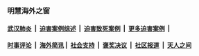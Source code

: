 
### 明慧海外之窗

####  [武汉肺炎](indexes/365.md?t=01040900) &nbsp;|&nbsp;  [迫害案例综述](indexes/328.md?t=01040900) &nbsp;|&nbsp; [迫害致死案例](indexes/277.md?t=01040900)  &nbsp;|&nbsp; [更多迫害案例](indexes/81.md?t=01040900)  &nbsp;|&nbsp; 
####  [时事评论](indexes/251.md?t=01040900) &nbsp;|&nbsp; [海外简讯](indexes/245.md?t=01040900)&nbsp;|&nbsp;  [社会支持](indexes/140.md?t=01040900) &nbsp;|&nbsp; [褒奖决议](indexes/282.md?t=01040900) &nbsp;|&nbsp; [社区报道](indexes/91.md?t=01040900)  &nbsp;|&nbsp; [天人之间](indexes/78.md?t=01040900) 

